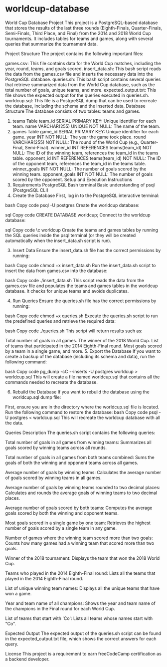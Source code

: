 # worldcup-database
World Cup Database Project
This project is a PostgreSQL-based database that stores the results of the last three rounds (Eighth-Finals, Quarter-Finals, Semi-Finals, Third Place, and Final) from the 2014 and 2018 World Cup tournaments. It includes tables for teams and games, along with several queries that summarize the tournament data.

Project Structure
The project contains the following important files:

games.csv: This file contains data for the World Cup matches, including the year, round, teams, and goals scored.
insert_data.sh: This bash script reads the data from the games.csv file and inserts the necessary data into the PostgreSQL database.
queries.sh: This bash script contains several queries that retrieve summarized data from the World Cup database, such as the total number of goals, unique teams, and more.
expected_output.txt: This file shows the expected output for the queries executed in queries.sh.
worldcup.sql: This file is a PostgreSQL dump that can be used to recreate the database, including the schema and the inserted data.
Database Structure
The database consists of two tables: teams and games.

1. teams Table
team_id SERIAL PRIMARY KEY: Unique identifier for each team.
name VARCHAR(255) UNIQUE NOT NULL: The name of the team.
2. games Table
game_id SERIAL PRIMARY KEY: Unique identifier for each game.
year INT NOT NULL: The year the game took place.
round VARCHAR(255) NOT NULL: The round of the World Cup (e.g., Quarter-Final, Semi-Final).
winner_id INT REFERENCES teams(team_id) NOT NULL: The ID of the winning team, references the team_id in the teams table.
opponent_id INT REFERENCES teams(team_id) NOT NULL: The ID of the opponent team, references the team_id in the teams table.
winner_goals INT NOT NULL: The number of goals scored by the winning team.
opponent_goals INT NOT NULL: The number of goals scored by the opponent.
Setup and Execution Instructions
1. Requirements
PostgreSQL
Bash terminal
Basic understanding of psql (PostgreSQL CLI)
2. Create the Database
First, log in to the PostgreSQL interactive terminal:

bash
Copy code
psql -U postgres
Create the worldcup database:

sql
Copy code
CREATE DATABASE worldcup;
Connect to the worldcup database:

sql
Copy code
\c worldcup
Create the teams and games tables by running the SQL queries inside the psql terminal (or they will be created automatically when the insert_data.sh script is run).

3. Insert Data
Ensure the insert_data.sh file has the correct permissions by running:

bash
Copy code
chmod +x insert_data.sh
Run the insert_data.sh script to insert the data from games.csv into the database:

bash
Copy code
./insert_data.sh
This script reads the data from the games.csv file and populates the teams and games tables in the worldcup database. It checks for unique teams and avoids duplicates.

4. Run Queries
Ensure the queries.sh file has the correct permissions by running:

bash
Copy code
chmod +x queries.sh
Execute the queries.sh script to run the predefined queries and retrieve the required data:

bash
Copy code
./queries.sh
This script will return results such as:

Total number of goals in all games.
The winner of the 2018 World Cup.
List of teams that participated in the 2014 Eighth-Final round.
Most goals scored by a team in a single game, and more.
5. Export the Database
If you want to create a backup of the database (including its schema and data), run the following command:

bash
Copy code
pg_dump -cC --inserts -U postgres worldcup > worldcup.sql
This will create a file named worldcup.sql that contains all the commands needed to recreate the database.

6. Rebuild the Database
If you want to rebuild the database using the worldcup.sql dump file:

First, ensure you are in the directory where the worldcup.sql file is located.
Run the following command to restore the database:
bash
Copy code
psql -U postgres < worldcup.sql
This will recreate the worldcup database with all the data.

Queries Description
The queries.sh script contains the following queries:

Total number of goals in all games from winning teams: Summarizes all goals scored by winning teams across all rounds.

Total number of goals in all games from both teams combined: Sums the goals of both the winning and opponent teams across all games.

Average number of goals by winning teams: Calculates the average number of goals scored by winning teams in all games.

Average number of goals by winning teams rounded to two decimal places: Calculates and rounds the average goals of winning teams to two decimal places.

Average number of goals scored by both teams: Computes the average goals scored by both the winning and opponent teams.

Most goals scored in a single game by one team: Retrieves the highest number of goals scored by a single team in any game.

Number of games where the winning team scored more than two goals: Counts how many games had a winning team that scored more than two goals.

Winner of the 2018 tournament: Displays the team that won the 2018 World Cup.

Teams who played in the 2014 Eighth-Final round: Lists all the teams that played in the 2014 Eighth-Final round.

List of unique winning team names: Displays all the unique teams that have won a game.

Year and team name of all champions: Shows the year and team name of the champions in the Final round for each World Cup.

List of teams that start with 'Co': Lists all teams whose names start with "Co".

Expected Output
The expected output of the queries.sh script can be found in the expected_output.txt file, which shows the correct answers for each query.

License
This project is a requirement to earn freeCodeCamp certification as a backend developer. 
